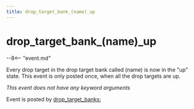 ```yaml
---
title: drop_target_bank_(name)_up
---
```


# drop_target_bank_(name)\_up


--8<-- "event.md"

Every drop target in the drop target bank called (name) is now in the
"up" state. This event is only posted once, when all the drop targets
are up.

*This event does not have any keyword arguments*

Event is posted by [drop_target_banks:](../config/drop_target_banks.md)
